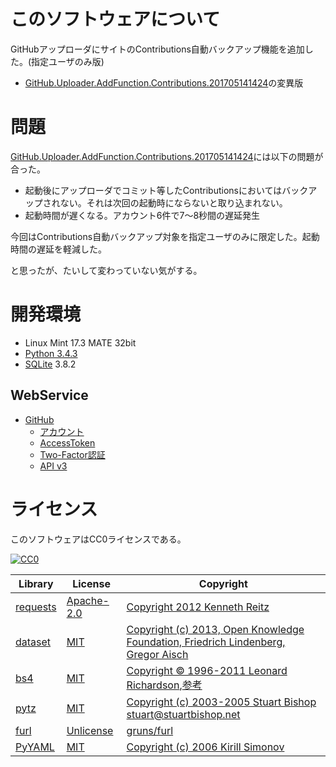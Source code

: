 ﻿# このソフトウェアについて

GitHubアップローダにサイトのContributions自動バックアップ機能を追加した。(指定ユーザのみ版)

* [GitHub.Uploader.AddFunction.Contributions.201705141424](https://github.com/ytyaru/GitHub.Uploader.AddFunction.Contributions.201705141424)の変異版

# 問題

[GitHub.Uploader.AddFunction.Contributions.201705141424](https://github.com/ytyaru/GitHub.Uploader.AddFunction.Contributions.201705141424)には以下の問題が合った。

* 起動後にアップローダでコミット等したContributionsにおいてはバックアップされない。それは次回の起動時にならないと取り込まれない。
* 起動時間が遅くなる。アカウント6件で7〜8秒間の遅延発生

今回はContributions自動バックアップ対象を指定ユーザのみに限定した。起動時間の遅延を軽減した。

と思ったが、たいして変わっていない気がする。

# 開発環境

* Linux Mint 17.3 MATE 32bit
* [Python 3.4.3](https://www.python.org/downloads/release/python-343/)
* [SQLite](https://www.sqlite.org/) 3.8.2

## WebService

* [GitHub](https://github.com/)
    * [アカウント](https://github.com/join?source=header-home)
    * [AccessToken](https://github.com/settings/tokens)
    * [Two-Factor認証](https://github.com/settings/two_factor_authentication/intro)
    * [API v3](https://developer.github.com/v3/)

# ライセンス

このソフトウェアはCC0ライセンスである。

[![CC0](http://i.creativecommons.org/p/zero/1.0/88x31.png "CC0")](http://creativecommons.org/publicdomain/zero/1.0/deed.ja)

Library|License|Copyright
-------|-------|---------
[requests](http://requests-docs-ja.readthedocs.io/en/latest/)|[Apache-2.0](https://opensource.org/licenses/Apache-2.0)|[Copyright 2012 Kenneth Reitz](http://requests-docs-ja.readthedocs.io/en/latest/user/intro/#requests)
[dataset](https://dataset.readthedocs.io/en/latest/)|[MIT](https://opensource.org/licenses/MIT)|[Copyright (c) 2013, Open Knowledge Foundation, Friedrich Lindenberg, Gregor Aisch](https://github.com/pudo/dataset/blob/master/LICENSE.txt)
[bs4](https://www.crummy.com/software/BeautifulSoup/bs4/doc/)|[MIT](https://opensource.org/licenses/MIT)|[Copyright © 1996-2011 Leonard Richardson](https://pypi.python.org/pypi/beautifulsoup4),[参考](http://tdoc.info/beautifulsoup/)
[pytz](https://github.com/newvem/pytz)|[MIT](https://opensource.org/licenses/MIT)|[Copyright (c) 2003-2005 Stuart Bishop <stuart@stuartbishop.net>](https://github.com/newvem/pytz/blob/master/LICENSE.txt)
[furl](https://github.com/gruns/furl)|[Unlicense](http://unlicense.org/)|[gruns/furl](https://github.com/gruns/furl/blob/master/LICENSE.md)
[PyYAML](https://github.com/yaml/pyyaml)|[MIT](https://opensource.org/licenses/MIT)|[Copyright (c) 2006 Kirill Simonov](https://github.com/yaml/pyyaml/blob/master/LICENSE)

